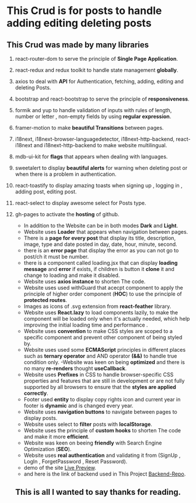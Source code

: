 
# This Crud is for posts to handle adding editing deleting posts
## This Crud was made by many **libraries**
1. react-router-dom to serve the principle of **Single Page Application**.
2. react-redux and redux toolkit to handle state management **globally**.
3. axios to deal with **API** for Authentication, fetching, adding, editing and deleting Posts.
4. bootstrap and react-bootstrap to serve the principle of **responsiveness**.
5. formik and yup to handle validation of inputs with rules of length, number or letter , non-empty fields by using **regular expression**.
6. framer-motion to make **beautiful Transitions** between pages.
7. i18next, i18next-browser-languagedetector, i18next-http-backend, react-i18next and i18next-http-backend to make website multilingual.
8. mdb-ui-kit for **flags** that appears when dealing with languages.
9. sweetalert to display **beautiful alerts** for warning when deleting post or when there is a problem in authentication.
10. react-toastify to display amazing toasts when signing up , logging in , adding post, editing post.
11. react-select to display awesome select for Posts type.
12. gh-pages to activate the **hosting** of github.

      - In addition to the Website can be in both modes **Dark** and **Light**.
      - Website uses **Loader** that appears when navigation between pages.
      - There is a **page for every post** that display its title, description, image, type and date posted in day, date, hour, minute, second.
      - there is an **error page** that display the error as you can not go to post/ch it must be number.
      - there is a component called loading.jsx that can display **loading message** 
      and **error** if exists, if children is button it **clone** it and change to loading and make it disabled.
      - Website uses **axios instance** to shorten The code.
      - Website uses used withGuard that acecpt component to apply the principle of higher order component (**HOC**) to use the principle of **protected routes**.
      - Images as icons of .svg extension from **react-feather** library.
      - Website uses **React.lazy** to load components lazily, to make the component will be loaded only when it's actually needed, 
      which help improving the initial loading time and performance .
      - Website uses **convention** to make CSS styles are scoped to a specific component and prevent other component of being styled by.
      - Website uses used some **ECMAScript** principles
       in different places such as **ternary operator** and AND operator **(&&)**  to handle true condition only.
      -Website was keen on being **optimized** and there is no many **re-renders** thought **useCallback**.
      -  Website uses **Prefixes** in CSS  to handle browser-specific CSS properties and features that are still in development or are not fully supported by all browsers to ensure that the **styles are applied correctly**.
      - Footer  used **entity** to display copy rights icon and current year in footer is **dynamic** and is changed every year.
      - Website uses **navigation buttons** to navigate between pages to display posts.
      - Website uses select to **filter** posts with **localStorage**.
      - Website  uses the principle of **custom hooks** to shorten The code and make it more **efficient**.
      - Website was keen on beeing **friendly** with Search Engine Optimization (**SEO**).
      - Website uses **real authentication** and validating it from (SignUp , LogIn , ForgetPassword , Reset Password).
      - demo of the site [Live Preview](https://posts-crud-three.vercel.app/).
      - and here is the link of backend used in This Project [Backend-Repo](https://github.com/mohamedAbdelaleem/Notes).
    ## This is all I wanted to say thanks for reading.
